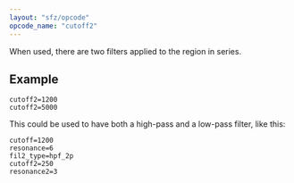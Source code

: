 ```yaml
---
layout: "sfz/opcode"
opcode_name: "cutoff2"
---
```

When used, there are two filters applied to the region in series.

## Example

```
cutoff2=1200
cutoff2=5000
```

This could be used to have both a high-pass and a low-pass filter, like this:

```
cutoff=1200
resonance=6
fil2_type=hpf_2p
cutoff2=250
resonance2=3
```
